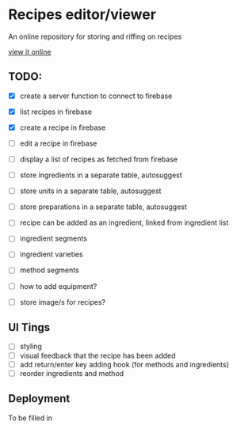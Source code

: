 # Recipes editor/viewer

An online repository for storing and riffing on recipes

[view it online](https://brave-aryabhata-f41f87.netlify.com/)

## TODO:

- [x] create a server function to connect to firebase
- [x] list recipes in firebase
- [x] create a recipe in firebase
- [ ] edit a recipe in firebase
- [ ] display a list of recipes as fetched from firebase
- [ ] store ingredients in a separate table, autosuggest
- [ ] store units in a separate table, autosuggest
- [ ] store preparations in a separate table, autosuggest
- [ ] recipe can be added as an ingredient, linked from ingredient list
- [ ] ingredient segments
- [ ] ingredient varieties
- [ ] method segments
- [ ] how to add equipment?
- [ ] store image/s for recipes?


## UI Tings
- [ ] styling
- [ ] visual feedback that the recipe has been added
- [ ] add return/enter key adding hook (for methods and ingredients)
- [ ] reorder ingredients and method

## Deployment

To be filled in

